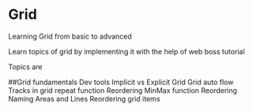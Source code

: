 # Grid

Learning Grid from basic to advanced

Learn topics of grid by implementing it with the help of web boss tutorial

Topics are 

##Grid fundamentals
Dev tools
Implicit vs Explicit Grid
Grid auto flow
Tracks in grid
repeat function
Reordering
MinMax function
Reordering 
Naming Areas and Lines 
Reordering grid items
